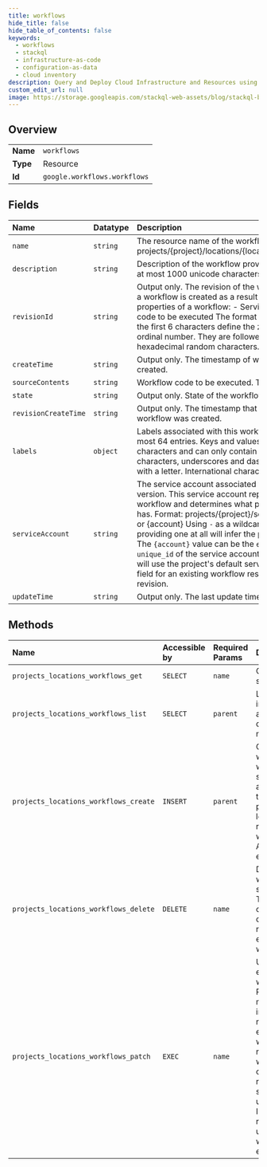```yaml
---
title: workflows
hide_title: false
hide_table_of_contents: false
keywords:
  - workflows
  - stackql
  - infrastructure-as-code
  - configuration-as-data
  - cloud inventory
description: Query and Deploy Cloud Infrastructure and Resources using SQL
custom_edit_url: null
image: https://storage.googleapis.com/stackql-web-assets/blog/stackql-blog-post-featured-image.png
---
```

  
    

## Overview
<table><tbody>
<tr><td><b>Name</b></td><td><code>workflows</code></td></tr>
<tr><td><b>Type</b></td><td>Resource</td></tr>
<tr><td><b>Id</b></td><td><code>google.workflows.workflows</code></td></tr>
</tbody></table>

## Fields
| Name | Datatype | Description |
|:-----|:---------|:------------|
| `name` | `string` | The resource name of the workflow. Format: projects/{project}/locations/{location}/workflows/{workflow} |
| `description` | `string` | Description of the workflow provided by the user. Must be at most 1000 unicode characters long. |
| `revisionId` | `string` | Output only. The revision of the workflow. A new revision of a workflow is created as a result of updating the following properties of a workflow: - Service account - Workflow code to be executed The format is "000001-a4d", where the first 6 characters define the zero-padded revision ordinal number. They are followed by a hyphen and 3 hexadecimal random characters. |
| `createTime` | `string` | Output only. The timestamp of when the workflow was created. |
| `sourceContents` | `string` | Workflow code to be executed. The size limit is 128KB. |
| `state` | `string` | Output only. State of the workflow deployment. |
| `revisionCreateTime` | `string` | Output only. The timestamp that the latest revision of the workflow was created. |
| `labels` | `object` | Labels associated with this workflow. Labels can contain at most 64 entries. Keys and values can be no longer than 63 characters and can only contain lowercase letters, numeric characters, underscores and dashes. Label keys must start with a letter. International characters are allowed. |
| `serviceAccount` | `string` | The service account associated with the latest workflow version. This service account represents the identity of the workflow and determines what permissions the workflow has. Format: projects/{project}/serviceAccounts/{account} or {account} Using `-` as a wildcard for the `{project}` or not providing one at all will infer the project from the account. The `{account}` value can be the `email` address or the `unique_id` of the service account. If not provided, workflow will use the project's default service account. Modifying this field for an existing workflow results in a new workflow revision. |
| `updateTime` | `string` | Output only. The last update timestamp of the workflow. |
## Methods
| Name | Accessible by | Required Params | Description |
|:-----|:--------------|:----------------|:------------|
| `projects_locations_workflows_get` | `SELECT` | `name` | Gets details of a single Workflow. |
| `projects_locations_workflows_list` | `SELECT` | `parent` | Lists Workflows in a given project and location. The default order is not specified. |
| `projects_locations_workflows_create` | `INSERT` | `parent` | Creates a new workflow. If a workflow with the specified name already exists in the specified project and location, the long running operation will return ALREADY_EXISTS error. |
| `projects_locations_workflows_delete` | `DELETE` | `name` | Deletes a workflow with the specified name. This method also cancels and deletes all running executions of the workflow. |
| `projects_locations_workflows_patch` | `EXEC` | `name` | Updates an existing workflow. Running this method has no impact on already running executions of the workflow. A new revision of the workflow may be created as a result of a successful update operation. In that case, such revision will be used in new workflow executions. |
